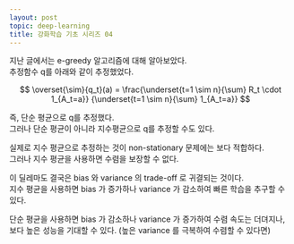 ```yaml
---
layout: post
topic: deep-learning
title: 강화학습 기초 시리즈 04
---
```


지난 글에서는 e-greedy 알고리즘에 대해 알아보았다.  
추정함수 q를 아래와 같이 추정했었다.  

$$
\overset{\sim}{q_t}(a) = \frac{\underset{t=1 \sim n}{\sum} R_t \cdot 1_{A_t=a}}
{\underset{t=1 \sim n}{\sum} 1_{A_t=a}}
$$

즉, 단순 평균으로 q를 추정했다.  
그러나 단순 평균이 아니라 지수평균으로 q를 추정할 수도 있다.  


실제로 지수 평균으로 추정하는 것이 non-stationary 문제에는 보다 적합하다.  
그러나 지수 평균을 사용하면 수렴을 보장할 수 없다.  


이 딜레마도 결국은 bias 와 variance 의 trade-off 로 귀결되는 것이다.  
지수 평균을 사용하면 bias 가 증가하나 variance 가 감소하여 빠른 학습을 추구할 수 있다.  

단순 평균을 사용하면 bias 가 감소하나 variance 가 증가하여 수렴 속도는 더뎌지나,  
보다 높은 성능을 기대할 수 있다. (높은 variance 를 극복하여 수렴할 수 있다면)

